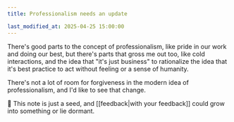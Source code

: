 ```yaml
---
title: Professionalism needs an update

last_modified_at: 2025-04-25 15:00:00
---
```


There's good parts to the concept of professionalism, like pride in our work and doing our best, but there's parts that gross me out too, like cold interactions, and the idea that "it's just business" to rationalize the idea that it's best practice to act without feeling or a sense of humanity.

There's not a lot of room for forgiveness in the modern idea of professionalism, and I'd like to see that change.

🌰 This note is just a seed, and [[feedback|with your feedback]] could grow into something or lie dormant.
